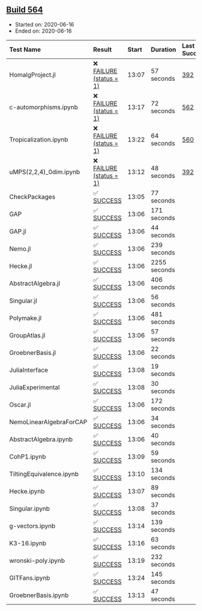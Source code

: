 ## [Build 564](https://oscarci.mathematik.uni-kl.de/job/oscar-julia-1.4/564/)

* Started on: 2020-06-16
* Ended on: 2020-06-16

| Test Name    | Result | Start | Duration | Last Success | First Failure |
|:-------------|:-------|:------|:---------|:-------------|:--------------|
| HomalgProject.jl | ❌ [FAILURE (status = 1)](https://oscarci.mathematik.uni-kl.de/job/oscar-julia-1.4/564/artifact/logs/build-564/HomalgProject.jl.log) | 13:07 | 57 seconds | [392](https://oscarci.mathematik.uni-kl.de/job/oscar-julia-1.4/392/) | [393](https://oscarci.mathematik.uni-kl.de/job/oscar-julia-1.4/393/) |
| c-automorphisms.ipynb | ❌ [FAILURE (status = 1)](https://oscarci.mathematik.uni-kl.de/job/oscar-julia-1.4/564/artifact/logs/build-564/c-automorphisms.ipynb.log) | 13:17 | 72 seconds | [562](https://oscarci.mathematik.uni-kl.de/job/oscar-julia-1.4/562/) | [563](https://oscarci.mathematik.uni-kl.de/job/oscar-julia-1.4/563/) |
| Tropicalization.ipynb | ❌ [FAILURE (status = 1)](https://oscarci.mathematik.uni-kl.de/job/oscar-julia-1.4/564/artifact/logs/build-564/Tropicalization.ipynb.log) | 13:22 | 64 seconds | [560](https://oscarci.mathematik.uni-kl.de/job/oscar-julia-1.4/560/) | [561](https://oscarci.mathematik.uni-kl.de/job/oscar-julia-1.4/561/) |
| uMPS(2,2,4)_0dim.ipynb | ❌ [FAILURE (status = 1)](https://oscarci.mathematik.uni-kl.de/job/oscar-julia-1.4/564/artifact/logs/build-564/uMPS-2-2-4-_0dim.ipynb.log) | 13:12 | 48 seconds | [392](https://oscarci.mathematik.uni-kl.de/job/oscar-julia-1.4/392/) | [393](https://oscarci.mathematik.uni-kl.de/job/oscar-julia-1.4/393/) |
| CheckPackages | ✅ [SUCCESS](https://oscarci.mathematik.uni-kl.de/job/oscar-julia-1.4/564/artifact/logs/build-564/CheckPackages.log) | 13:05 | 77 seconds |  |  |
| GAP | ✅ [SUCCESS](https://oscarci.mathematik.uni-kl.de/job/oscar-julia-1.4/564/artifact/logs/build-564/GAP.log) | 13:06 | 171 seconds |  |  |
| GAP.jl | ✅ [SUCCESS](https://oscarci.mathematik.uni-kl.de/job/oscar-julia-1.4/564/artifact/logs/build-564/GAP.jl.log) | 13:06 | 44 seconds |  |  |
| Nemo.jl | ✅ [SUCCESS](https://oscarci.mathematik.uni-kl.de/job/oscar-julia-1.4/564/artifact/logs/build-564/Nemo.jl.log) | 13:06 | 239 seconds |  |  |
| Hecke.jl | ✅ [SUCCESS](https://oscarci.mathematik.uni-kl.de/job/oscar-julia-1.4/564/artifact/logs/build-564/Hecke.jl.log) | 13:06 | 2255 seconds |  |  |
| AbstractAlgebra.jl | ✅ [SUCCESS](https://oscarci.mathematik.uni-kl.de/job/oscar-julia-1.4/564/artifact/logs/build-564/AbstractAlgebra.jl.log) | 13:06 | 406 seconds |  |  |
| Singular.jl | ✅ [SUCCESS](https://oscarci.mathematik.uni-kl.de/job/oscar-julia-1.4/564/artifact/logs/build-564/Singular.jl.log) | 13:06 | 56 seconds |  |  |
| Polymake.jl | ✅ [SUCCESS](https://oscarci.mathematik.uni-kl.de/job/oscar-julia-1.4/564/artifact/logs/build-564/Polymake.jl.log) | 13:06 | 481 seconds |  |  |
| GroupAtlas.jl | ✅ [SUCCESS](https://oscarci.mathematik.uni-kl.de/job/oscar-julia-1.4/564/artifact/logs/build-564/GroupAtlas.jl.log) | 13:06 | 57 seconds |  |  |
| GroebnerBasis.jl | ✅ [SUCCESS](https://oscarci.mathematik.uni-kl.de/job/oscar-julia-1.4/564/artifact/logs/build-564/GroebnerBasis.jl.log) | 13:06 | 22 seconds |  |  |
| JuliaInterface | ✅ [SUCCESS](https://oscarci.mathematik.uni-kl.de/job/oscar-julia-1.4/564/artifact/logs/build-564/JuliaInterface.log) | 13:08 | 19 seconds |  |  |
| JuliaExperimental | ✅ [SUCCESS](https://oscarci.mathematik.uni-kl.de/job/oscar-julia-1.4/564/artifact/logs/build-564/JuliaExperimental.log) | 13:08 | 30 seconds |  |  |
| Oscar.jl | ✅ [SUCCESS](https://oscarci.mathematik.uni-kl.de/job/oscar-julia-1.4/564/artifact/logs/build-564/Oscar.jl.log) | 13:06 | 172 seconds |  |  |
| NemoLinearAlgebraForCAP | ✅ [SUCCESS](https://oscarci.mathematik.uni-kl.de/job/oscar-julia-1.4/564/artifact/logs/build-564/NemoLinearAlgebraForCAP.log) | 13:06 | 34 seconds |  |  |
| AbstractAlgebra.ipynb | ✅ [SUCCESS](https://oscarci.mathematik.uni-kl.de/job/oscar-julia-1.4/564/artifact/logs/build-564/AbstractAlgebra.ipynb.log) | 13:06 | 40 seconds |  |  |
| CohP1.ipynb | ✅ [SUCCESS](https://oscarci.mathematik.uni-kl.de/job/oscar-julia-1.4/564/artifact/logs/build-564/CohP1.ipynb.log) | 13:09 | 59 seconds |  |  |
| TiltingEquivalence.ipynb | ✅ [SUCCESS](https://oscarci.mathematik.uni-kl.de/job/oscar-julia-1.4/564/artifact/logs/build-564/TiltingEquivalence.ipynb.log) | 13:10 | 134 seconds |  |  |
| Hecke.ipynb | ✅ [SUCCESS](https://oscarci.mathematik.uni-kl.de/job/oscar-julia-1.4/564/artifact/logs/build-564/Hecke.ipynb.log) | 13:07 | 89 seconds |  |  |
| Singular.ipynb | ✅ [SUCCESS](https://oscarci.mathematik.uni-kl.de/job/oscar-julia-1.4/564/artifact/logs/build-564/Singular.ipynb.log) | 13:08 | 37 seconds |  |  |
| g-vectors.ipynb | ✅ [SUCCESS](https://oscarci.mathematik.uni-kl.de/job/oscar-julia-1.4/564/artifact/logs/build-564/g-vectors.ipynb.log) | 13:14 | 139 seconds |  |  |
| K3-16.ipynb | ✅ [SUCCESS](https://oscarci.mathematik.uni-kl.de/job/oscar-julia-1.4/564/artifact/logs/build-564/K3-16.ipynb.log) | 13:16 | 63 seconds |  |  |
| wronski-poly.ipynb | ✅ [SUCCESS](https://oscarci.mathematik.uni-kl.de/job/oscar-julia-1.4/564/artifact/logs/build-564/wronski-poly.ipynb.log) | 13:19 | 232 seconds |  |  |
| GITFans.ipynb | ✅ [SUCCESS](https://oscarci.mathematik.uni-kl.de/job/oscar-julia-1.4/564/artifact/logs/build-564/GITFans.ipynb.log) | 13:24 | 145 seconds |  |  |
| GroebnerBasis.ipynb | ✅ [SUCCESS](https://oscarci.mathematik.uni-kl.de/job/oscar-julia-1.4/564/artifact/logs/build-564/GroebnerBasis.ipynb.log) | 13:13 | 47 seconds |  |  |
